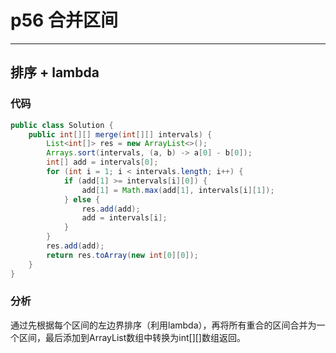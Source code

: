 # p56 合并区间

---

## 排序 + lambda

### 代码

```java
public class Solution {
    public int[][] merge(int[][] intervals) {
        List<int[]> res = new ArrayList<>();
        Arrays.sort(intervals, (a, b) -> a[0] - b[0]);
        int[] add = intervals[0];
        for (int i = 1; i < intervals.length; i++) {
            if (add[1] >= intervals[i][0]) {
                add[1] = Math.max(add[1], intervals[i][1]);
            } else {
                res.add(add);
                add = intervals[i];
            }
        }
        res.add(add);
        return res.toArray(new int[0][0]);
    }
}
```

### 分析

通过先根据每个区间的左边界排序（利用lambda），再将所有重合的区间合并为一个区间，最后添加到ArrayList数组中转换为int[][]数组返回。
